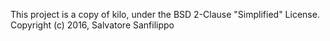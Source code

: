 This project is a copy of kilo, under the BSD 2-Clause "Simplified" License. 
Copyright (c) 2016, Salvatore Sanfilippo <antirez at gmail.com>
